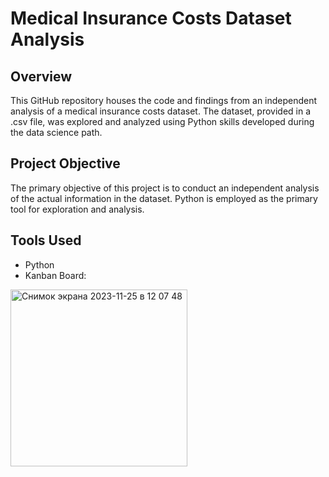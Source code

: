 # Medical Insurance Costs Dataset Analysis


## Overview
This GitHub repository houses the code and findings from an independent analysis of a medical insurance costs dataset. The dataset, provided in a .csv file, was explored and analyzed using Python skills developed during the data science path. 

## Project Objective
The primary objective of this project is to conduct an independent analysis of the actual information in the dataset. Python is employed as the primary tool for exploration and analysis. 

## Tools Used
* Python
* Kanban Board:

<img width="283" alt="Снимок экрана 2023-11-25 в 12 07 48" src="https://github.com/mykytazaginei/U.S._Medical_Insurance_Coasts/assets/91983475/57763ecf-7d64-4bac-942a-9f49805577da">


